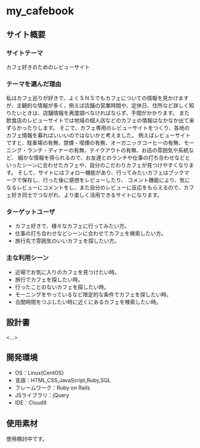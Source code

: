 # my_cafebook

## サイト概要
### サイトテーマ
カフェ好きのためのレビューサイト

### テーマを選んだ理由
私はカフェ巡りが好きで、よくＳＮＳでもカフェについての情報を見かけますが、主観的な情報が多く、例えば店舗の営業時間や、定休日、住所など詳しく知りたいときは、店舗情報を再度調べなければならず、手間がかかります。
また飲食店のレビューサイトでは地域の個人店などのカフェの情報はなかなか出て来ずらかったりします。
そこで、カフェ専用のレビューサイトをつくり、各地のカフェ情報を募ればいいいのではないかと考えました。
例えばレビューサイトですと、駐車場の有無、禁煙・喫煙の有無、オーガニックコーヒーの有無、モーニング・ランチ・ディナーの有無、テイクアウトの有無、お店の雰囲気や系統など、
細かな情報を得られるので、お友達とのランチや仕事の打ち合わせなどといったシーンに合わせたカフェや、自分のこだわりカフェが見つけやすくなります。
そして、サイトにはフォロー機能があり、行ってみたいカフェはブックマークで保存し、行った後に感想をレビューしたり、
コメント機能により、気になるレビューにコメントをし、また自分のレビューに反応をもらえるので、カフェ好き同士でつながれ、より楽しく活用できるサイトになります。

### ターゲットユーザ
- カフェ好きで、様々なカフェに行ってみたい方。
- 仕事の打ち合わせなどシーンに合わせてカフェを検索したい方。
- 旅行先で雰囲気のいいカフェを探したい方。


### 主な利用シーン
- 近場でお気に入りのカフェを見つけたい時。
- 旅行でカフェを探したい時。
- 行ったことのないカフェを探したい時。
- モーニングをやっているなど限定的な条件でカフェを探したい時。
- 合間時間をつぶしたい時に近くにあるカフェを検索したい時。

## 設計書
<...>

## 開発環境
- OS：Linux(CentOS)
- 言語：HTML,CSS,JavaScript,Ruby,SQL
- フレームワーク：Ruby on Rails
- JSライブラリ：jQuery
- IDE：Cloud9

## 使用素材
使用検討中です。